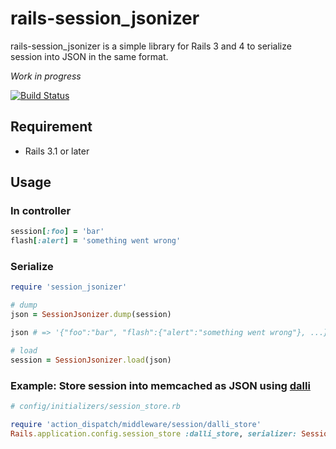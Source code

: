 # rails-session_jsonizer

rails-session_jsonizer is a simple library for Rails 3 and 4 to
serialize session into JSON in the same format.

*Work in progress*

[![Build Status](https://travis-ci.org/pixta-dev/rails-session_jsonizer.svg?branch=master)](https://travis-ci.org/pixta-dev/rails-session_jsonizer)

## Requirement

* Rails 3.1 or later

## Usage

### In controller

```ruby
session[:foo] = 'bar'
flash[:alert] = 'something went wrong'
```

### Serialize

```ruby
require 'session_jsonizer'

# dump
json = SessionJsonizer.dump(session)

json # => '{"foo":"bar", "flash":{"alert":"something went wrong"}, ...}'

# load
session = SessionJsonizer.load(json)
```

### Example: Store session into memcached as JSON using [dalli](https://github.com/mperham/dalli)

```ruby
# config/initializers/session_store.rb

require 'action_dispatch/middleware/session/dalli_store'
Rails.application.config.session_store :dalli_store, serializer: SessionJsonizer, ...
```
